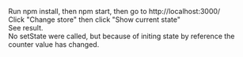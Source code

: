 Run npm install, then npm start, then go to http://localhost:3000/  
Click "Change store" then click "Show current state"  
See result.  
No setState were called, but because of initing state by reference the counter value has changed.

